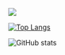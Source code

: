 ![](https://komarev.com/ghpvc/?username=c-lan22&color=blue)

[![Top Langs](https://github-readme-stats.vercel.app/api/top-langs/?username=c-lan22)](https://github.com/anuraghazra/github-readme-stats)

![GitHub stats](https://github-readme-stats.vercel.app/api?username=c-lan22&show_icons=true&count_private=true)  

<!--
**c-lan22/c-lan22** is a ✨ _special_ ✨ repository because its `README.md` (this file) appears on your GitHub profile.

Here are some ideas to get you started:

- 🔭 I’m currently working on ...
- 🌱 I’m currently learning ...
- 👯 I’m looking to collaborate on ...
- 🤔 I’m looking for help with ...
- 💬 Ask me about ...
- 📫 How to reach me: ...
- 😄 Pronouns: ...
- ⚡ Fun fact: ...
-->
